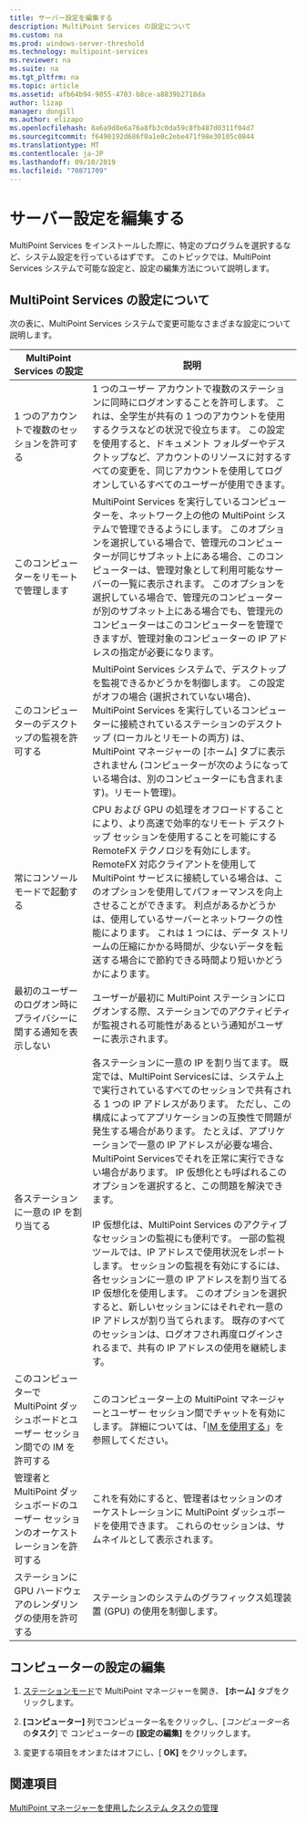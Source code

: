 ```yaml
---
title: サーバー設定を編集する
description: MultiPoint Services の設定について
ms.custom: na
ms.prod: windows-server-threshold
ms.technology: multipoint-services
ms.reviewer: na
ms.suite: na
ms.tgt_pltfrm: na
ms.topic: article
ms.assetid: afb64b94-9055-4703-b8ce-a8839b2718da
author: lizap
manager: dongill
ms.author: elizapo
ms.openlocfilehash: 8a6a9d8e6a76a8fb3c0da59c8fb487d0311f04d7
ms.sourcegitcommit: f6490192d686f0a1e0c2ebe471f98e30105c0844
ms.translationtype: MT
ms.contentlocale: ja-JP
ms.lasthandoff: 09/10/2019
ms.locfileid: "70871709"
---
```

# <a name="edit-server-settings"></a>サーバー設定を編集する
MultiPoint Services をインストールした際に、特定のプログラムを選択するなど、システム設定を行っているはずです。 このトピックでは、MultiPoint Services システムで可能な設定と、設定の編集方法について説明します。  
  
## <a name="about-multipoint-services-settings"></a>MultiPoint Services の設定について  
次の表に、MultiPoint Services システムで変更可能なさまざまな設定について説明します。  
  
|MultiPoint Services の設定|説明|  
|-----------------------------------------------------------------------------------------|---------------|  
|1 つのアカウントで複数のセッションを許可する|1 つのユーザー アカウントで複数のステーションに同時にログオンすることを許可します。 これは、全学生が共有の 1 つのアカウントを使用するクラスなどの状況で役立ちます。 この設定を使用すると、ドキュメント フォルダーやデスクトップなど、アカウントのリソースに対するすべての変更を、同じアカウントを使用してログオンしているすべてのユーザーが使用できます。|  
|このコンピューターをリモートで管理します|MultiPoint Services を実行しているコンピューターを、ネットワーク上の他の MultiPoint システムで管理できるようにします。 このオプションを選択している場合で、管理元のコンピューターが同じサブネット上にある場合、このコンピューターは、管理対象として利用可能なサーバーの一覧に表示されます。 このオプションを選択している場合で、管理元のコンピューターが別のサブネット上にある場合でも、管理元のコンピューターはこのコンピューターを管理できますが、管理対象のコンピューターの IP アドレスの指定が必要になります。|
|このコンピューターのデスクトップの監視を許可する|MultiPoint Services システムで、デスクトップを監視できるかどうかを制御します。 この設定がオフの場合 (選択されていない場合)、MultiPoint Services を実行しているコンピューターに接続されているステーションのデスクトップ (ローカルとリモートの両方) は、MultiPoint マネージャーの [ホーム] タブに表示されません (コンピューターが次のようになっている場合は、別のコンピューターにも含まれます)。リモート管理)。|  
|常にコンソール モードで起動する|CPU および GPU の処理をオフロードすることにより、より高速で効率的なリモート デスクトップ セッションを使用することを可能にする RemoteFX テクノロジを有効にします。 RemoteFX 対応クライアントを使用して MultiPoint サービスに接続している場合は、このオプションを使用してパフォーマンスを向上させることができます。 利点があるかどうかは、使用しているサーバーとネットワークの性能によります。 これは 1 つには、データ ストリームの圧縮にかかる時間が、少ないデータを転送する場合にで節約できる時間より短いかどうかによります。|  
|最初のユーザーのログオン時にプライバシーに関する通知を表示しない|ユーザーが最初に MultiPoint ステーションにログオンする際、ステーションでのアクティビティが監視される可能性があるという通知がユーザーに表示されます。|  
|各ステーションに一意の IP を割り当てる|各ステーションに一意の IP を割り当てます。 既定では、MultiPoint Servicesには、システム上で実行されているすべてのセッションで共有される 1 つの IP アドレスがあります。 ただし、この構成によってアプリケーションの互換性で問題が発生する場合があります。 たとえば、アプリケーションで一意の IP アドレスが必要な場合、MultiPoint Servicesでそれを正常に実行できない場合があります。 IP 仮想化とも呼ばれるこのオプションを選択すると、この問題を解決できます。<br /><br />IP 仮想化は、MultiPoint Services のアクティブなセッションの監視にも便利です。 一部の監視ツールでは、IP アドレスで使用状況をレポートします。 セッションの監視を有効にするには、各セッションに一意の IP アドレスを割り当てる IP 仮想化を使用します。 このオプションを選択すると、新しいセッションにはそれぞれ一意の IP アドレスが割り当てられます。 既存のすべてのセッションは、ログオフされ再度ログインされるまで、共有の IP アドレスの使用を継続します。|  
|このコンピューターで MultiPoint ダッシュボードとユーザー セッション間での IM を許可する|このコンピューター上の MultiPoint マネージャーとユーザー セッション間でチャットを有効にします。 詳細については、「[IM を使用する](Use-IM.md)」を参照してください。|  
|管理者と MultiPoint ダッシュボードのユーザー セッションのオーケストレーションを許可する|これを有効にすると、管理者はセッションのオーケストレーションに MultiPoint ダッシュボードを使用できます。 これらのセッションは、サムネイルとして表示されます。|  
|ステーションに GPU ハードウェアのレンダリングの使用を許可する|ステーションのシステムのグラフィックス処理装置 (GPU) の使用を制御します。|   
  
## <a name="editing-the-computer-settings"></a>コンピューターの設定の編集  
  
1.  [ステーションモード](Switch-Between-Modes.md)で MultiPoint マネージャーを開き、 **[ホーム]** タブをクリックします。  
  
2.  **[コンピューター]** 列でコンピューター名をクリックし、[*コンピューター名*の**タスク**] で コンピューターの **[設定の編集]** をクリックします。  
  
3.  変更する項目をオンまたはオフにし、[ **OK]** をクリックします。  
  
## <a name="see-also"></a>関連項目  
[MultiPoint マネージャーを使用したシステム タスクの管理](Manage-System-Tasks-Using-MultiPoint-Manager.md)  
  
